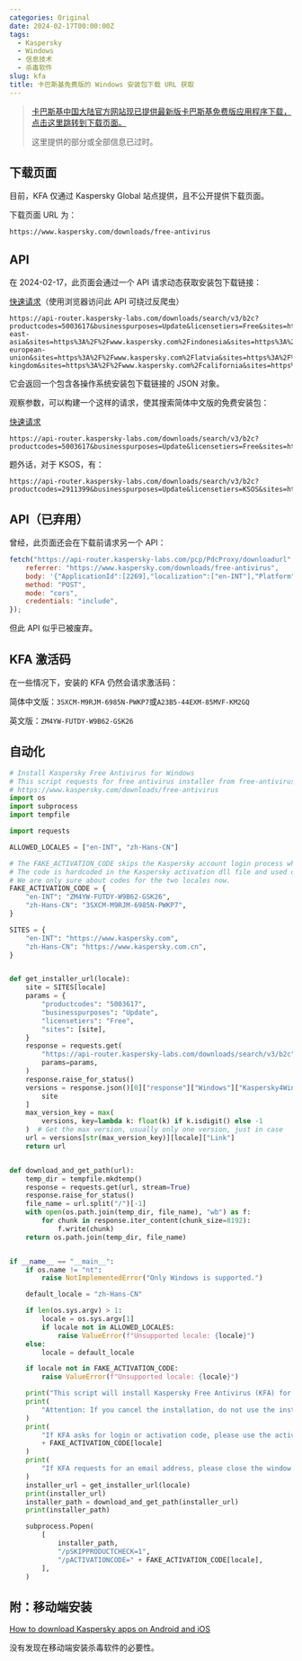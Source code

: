 ```yaml
---
categories: Original
date: 2024-02-17T00:00:00Z
tags:
  - Kaspersky
  - Windows
  - 信息技术
  - 杀毒软件
slug: kfa
title: 卡巴斯基免费版的 Windows 安装包下载 URL 获取
---
```


> [卡巴斯基中国大陆官方网站现已提供最新版卡巴斯基免费版应用程序下载，点击这里跳转到下载页面。](https://www.kaspersky.com.cn/downloads/free-antivirus)
>
> 这里提供的部分或全部信息已过时。

## 下载页面

目前，KFA 仅通过 Kaspersky Global 站点提供，且不公开提供下载页面。

下载页面 URL 为：

```plain
https://www.kaspersky.com/downloads/free-antivirus
```

## API

在 2024-02-17，此页面会通过一个 API 请求动态获取安装包下载链接：

[快速请求](https://api-router.kaspersky-labs.com/downloads/search/v3/b2c?productcodes=5003617&businesspurposes=Update&licensetiers=Free&sites=https%3A%2F%2Fwww.kaspersky.com&sites=https%3A%2F%2Fwww.kaspersky.com%2Fcarribean&sites=https%3A%2F%2Fwww.kaspersky.com%2Fisrael&sites=https%3A%2F%2Fwww.kaspersky.com%2Fsouth-east-asia&sites=https%3A%2F%2Fwww.kaspersky.com%2Findonesia&sites=https%3A%2F%2Fwww.kaspersky.com%2Fthe-european-union&sites=https%3A%2F%2Fwww.kaspersky.com%2Flatvia&sites=https%3A%2F%2Fwww.kaspersky.com%2Flithuania&sites=https%3A%2F%2Fwww.kaspersky.com%2Festonia&sites=https%3A%2F%2Fwww.kaspersky.com%2Funited-kingdom&sites=https%3A%2F%2Fwww.kaspersky.com%2Fcalifornia&sites=https%3A%2F%2Fwww.kaspersky.com%2Fbrazil)（使用浏览器访问此 API 可绕过反爬虫）

```plain
https://api-router.kaspersky-labs.com/downloads/search/v3/b2c?productcodes=5003617&businesspurposes=Update&licensetiers=Free&sites=https%3A%2F%2Fwww.kaspersky.com&sites=https%3A%2F%2Fwww.kaspersky.com%2Fcarribean&sites=https%3A%2F%2Fwww.kaspersky.com%2Fisrael&sites=https%3A%2F%2Fwww.kaspersky.com%2Fsouth-east-asia&sites=https%3A%2F%2Fwww.kaspersky.com%2Findonesia&sites=https%3A%2F%2Fwww.kaspersky.com%2Fthe-european-union&sites=https%3A%2F%2Fwww.kaspersky.com%2Flatvia&sites=https%3A%2F%2Fwww.kaspersky.com%2Flithuania&sites=https%3A%2F%2Fwww.kaspersky.com%2Festonia&sites=https%3A%2F%2Fwww.kaspersky.com%2Funited-kingdom&sites=https%3A%2F%2Fwww.kaspersky.com%2Fcalifornia&sites=https%3A%2F%2Fwww.kaspersky.com%2Fbrazil
```

它会返回一个包含各操作系统安装包下载链接的 JSON 对象。

观察参数，可以构建一个这样的请求，使其搜索简体中文版的免费安装包：

[快速请求](https://api-router.kaspersky-labs.com/downloads/search/v3/b2c?productcodes=5003617&businesspurposes=Update&licensetiers=Free&sites=https%3A%2F%2Fwww.kaspersky.com.cn)

```plain
https://api-router.kaspersky-labs.com/downloads/search/v3/b2c?productcodes=5003617&businesspurposes=Update&licensetiers=Free&sites=https%3A%2F%2Fwww.kaspersky.com.cn
```

题外话，对于 KSOS，有：

```plain
https://api-router.kaspersky-labs.com/downloads/search/v3/b2c?productcodes=2911399&businesspurposes=Update&licensetiers=KSOS&sites=https%3A%2F%2Fwww.kaspersky.com.cn
```

## API（已弃用）

曾经，此页面还会在下载前请求另一个 API：

```javascript
fetch("https://api-router.kaspersky-labs.com/pcp/PdcProxy/downloadurl", {
    referrer: "https://www.kaspersky.com/downloads/free-antivirus",
    body: '{"ApplicationId":[2269],"localization":["en-INT"],"Platform":"Windows","CppId":39971,"VersionNumber":"21.16.6.467","customizationParams":{"StartupScenario":"Free"}}',
    method: "POST",
    mode: "cors",
    credentials: "include",
});
```

但此 API 似乎已被废弃。

## KFA 激活码

在一些情况下，安装的 KFA 仍然会请求激活码：

简体中文版：`3SXCM-M9RJM-6985N-PWKP7`或`A23B5-44EXM-85MVF-KM2GQ`

英文版：`ZM4YW-FUTDY-W9B62-GSK26`

## 自动化

```python
# Install Kaspersky Free Antivirus for Windows
# This script requests for free antivirus installer from free-antivirus download page API and install it with a fake activation code.
# https://www.kaspersky.com/downloads/free-antivirus
import os
import subprocess
import tempfile

import requests

ALLOWED_LOCALES = ["en-INT", "zh-Hans-CN"]

# The FAKE_ACTIVATION_CODE skips the Kaspersky account login process when first run KFA.
# The code is hardcoded in the Kaspersky activation dll file and used only for free versions.
# We are only sure about codes for the two locales now.
FAKE_ACTIVATION_CODE = {
    "en-INT": "ZM4YW-FUTDY-W9B62-GSK26",
    "zh-Hans-CN": "3SXCM-M9RJM-6985N-PWKP7",
}

SITES = {
    "en-INT": "https://www.kaspersky.com",
    "zh-Hans-CN": "https://www.kaspersky.com.cn",
}


def get_installer_url(locale):
    site = SITES[locale]
    params = {
        "productcodes": "5003617",
        "businesspurposes": "Update",
        "licensetiers": "Free",
        "sites": [site],
    }
    response = requests.get(
        "https://api-router.kaspersky-labs.com/downloads/search/v3/b2c",
        params=params,
    )
    response.raise_for_status()
    versions = response.json()[0]["response"]["Windows"]["Kaspersky4Win"]["Downloader"][
        site
    ]
    max_version_key = max(
        versions, key=lambda k: float(k) if k.isdigit() else -1
    )  # Get the max version, usually only one version, just in case
    url = versions[str(max_version_key)][locale]["Link"]
    return url


def download_and_get_path(url):
    temp_dir = tempfile.mkdtemp()
    response = requests.get(url, stream=True)
    response.raise_for_status()
    file_name = url.split("/")[-1]
    with open(os.path.join(temp_dir, file_name), "wb") as f:
        for chunk in response.iter_content(chunk_size=8192):
            f.write(chunk)
    return os.path.join(temp_dir, file_name)


if __name__ == "__main__":
    if os.name != "nt":
        raise NotImplementedError("Only Windows is supported.")

    default_locale = "zh-Hans-CN"

    if len(os.sys.argv) > 1:
        locale = os.sys.argv[1]
        if locale not in ALLOWED_LOCALES:
            raise ValueError(f"Unsupported locale: {locale}")
    else:
        locale = default_locale

    if locale not in FAKE_ACTIVATION_CODE:
        raise ValueError(f"Unsupported locale: {locale}")

    print("This script will install Kaspersky Free Antivirus (KFA) for Windows.")
    print(
        "Attention: If you cancel the installation, do not use the installer shortcut on the desktop, it will not activate KFA automatically."
    )
    print(
        "If KFA asks for login or activation code, please use the activation code: "
        + FAKE_ACTIVATION_CODE[locale]
    )
    print(
        "If KFA requests for an email address, please close the window and open KFA again."
    )
    installer_url = get_installer_url(locale)
    print(installer_url)
    installer_path = download_and_get_path(installer_url)
    print(installer_path)

    subprocess.Popen(
        [
            installer_path,
            "/pSKIPPRODUCTCHECK=1",
            "/pACTIVATIONCODE=" + FAKE_ACTIVATION_CODE[locale],
        ],
    )
```

## 附：移动端安装

[How to download Kaspersky apps on Android and iOS](https://support.kaspersky.com/common/beforeinstall/16085)

没有发现在移动端安装杀毒软件的必要性。
